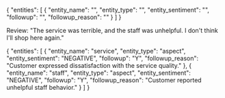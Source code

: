 {
  "entities": [
    {
      "entity_name": "<entity name>",
      "entity_type": "<entity type>",
      "entity_sentiment": "<entity sentiment>",
      "followup": "<Y or N for follow-up>",
      "followup_reason": "<reason for follow-up>"
    }
  ]
}

Review: "The service was terrible, and the staff was unhelpful. I don't think I'll shop here again."

{
  "entities": [
    {
      "entity_name": "service",
      "entity_type": "aspect",
      "entity_sentiment": "NEGATIVE",
      "followup": "Y",
      "followup_reason": "Customer expressed dissatisfaction with the service quality."
    },
    {
      "entity_name": "staff",
      "entity_type": "aspect",
      "entity_sentiment": "NEGATIVE",
      "followup": "Y",
      "followup_reason": "Customer reported unhelpful staff behavior."
    }
  ]
}

